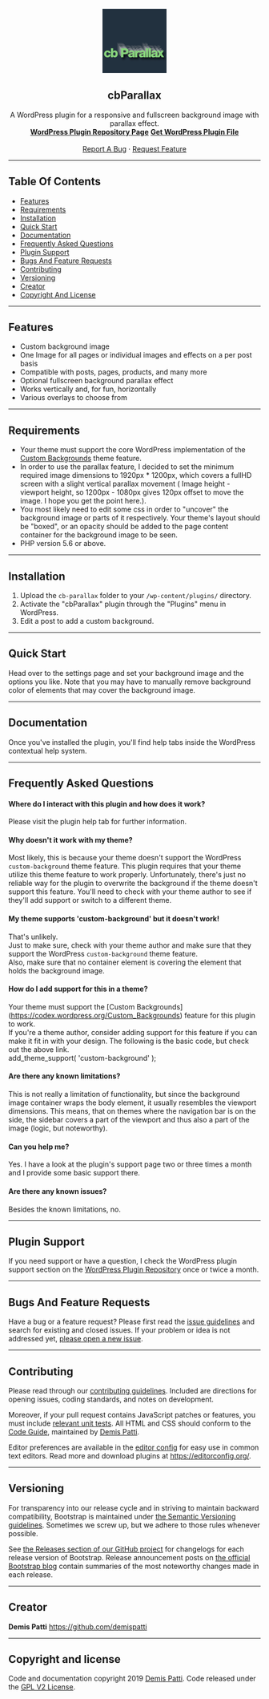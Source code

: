 

<p align="center">
  <a href="https://wordpress.org/plugins/cb-parallax/" target="_blank">
    <img src="./assets/icon-128x128.png" alt="cbParallax Logo" width="128" height="128">
  </a>
</p>

<h2 align="center">cbParallax</h2>
<p align="center">
  A WordPress plugin for a responsive and fullscreen background image with parallax effect.
  <br>
  <a href="https://wordpress.org/plugins/cb-parallax/" target="_blank"><strong>WordPress Plugin Repository Page</strong></a> <a href="https://downloads.wordpress.org/plugin/cb-parallax.zip" target="_blank"><strong>Get WordPress Plugin File</strong></a>
  <br>
  <br>
  <a href="https://github.com/demispatti/cb-parallax/issues/new?template=bug.md">Report A Bug</a>
  ·
  <a href="https://github.com/demispatti/cb-parallax/issues/new?template=feature.md&labels=feature">Request Feature</a>
</p>

---
## Table Of Contents
- [Features](#features)
- [Requirements](#requirements)
- [Installation](#installation)
- [Quick Start](#quick-start)
- [Documentation](#documentation)
- [Frequently Asked Questions](#documentation)
- [Plugin Support](#plugin-support)
- [Bugs And Feature Requests](#bugs-and-feature-requests)
- [Contributing](#contributing)
- [Versioning](#versioning)
- [Creator](#creator)
- [Copyright And License](#copyright-and-license)

---
## Features
- Custom background image
- One Image for all pages or individual images and effects on a per post basis
- Compatible with posts, pages, products, and many more
- Optional fullscreen background parallax effect
- Works vertically and, for fun, horizontally
- Various overlays to choose from

---
## Requirements
* Your theme must support the core WordPress implementation of the [Custom Backgrounds](https://codex.wordpress.org/Custom_Backgrounds) theme feature.  
* In order to use the parallax feature, I decided to set the minimum required image dimensions to 1920px * 1200px, which covers a fullHD screen with a slight vertical parallax movement ( Image height - viewport height, so 1200px - 1080px gives 120px offset to move the image. I hope you get the point here.).  
* You most likely need to edit some css in order to "uncover" the background image or parts of it respectively. Your theme's layout should be "boxed", or an opacity should be added to the page content container for the background image to be seen.  
* PHP version 5.6 or above.

---
## Installation
1. Upload the `cb-parallax` folder to your `/wp-content/plugins/` directory.
2. Activate the "cbParallax" plugin through the "Plugins" menu in WordPress.
3. Edit a post to add a custom background.

---
## Quick Start
Head over to the settings page and set your background image and the options you like.
Note that you may have to manually remove background color of elements that may cover the background image.

---
## Documentation
Once you've installed the plugin, you'll find help tabs inside the WordPress contextual help system.

---
## Frequently Asked Questions
#### Where do I interact with this plugin and how does it work?
Please visit the plugin help tab for further information.

#### Why doesn't it work with my theme?
Most likely, this is because your theme doesn't support the WordPress `custom-background` theme feature.
This plugin requires that your theme utilize this theme feature to work properly.
Unfortunately, there's just no reliable way for the plugin to overwrite the background if the theme doesn't support this feature.
You'll need to check with your theme author to see if they'll add support or switch to a different theme.

#### My theme supports 'custom-background' but it doesn't work!
That's unlikely.  
Just to make sure, check with your theme author and make sure that they support the WordPress `custom-background` theme feature.  
Also, make sure that no container element is covering the element that holds the background image.

#### How do I add support for this in a theme?
Your theme must support the [Custom Backgrounds] (https://codex.wordpress.org/Custom_Backgrounds) feature for this plugin to work.  
If you're a theme author, consider adding support for this feature if you can make it fit in with your design.  The following is the basic code, but check out the above link.  
	add_theme_support( 'custom-background' );

#### Are there any known limitations?
This is not really a limitation of functionality, but since the background image container wraps the body element, it usually resembles the viewport dimensions. This means, that on themes where the navigation bar is on the side, the sidebar covers a part of the viewport and thus also a part of the image (logic, but noteworthy).

#### Can you help me?
Yes. I have a look at the plugin's support page two or three times a month and I provide some basic support there.

#### Are there any known issues?
Besides the known limitations, no.

---
## Plugin Support
If you need support or have a question, I check the WordPress plugin support section on the [WordPress Plugin Repository](https://wordpress.org/support/plugin/cb-parallax/) once or twice a month.

---
## Bugs And Feature Requests
Have a bug or a feature request? Please first read the [issue guidelines](https://github.com/demispatti/cb-parallax/blob/master/.github/CONTRIBUTING.md#using-the-issue-tracker) and search for existing and closed issues. If your problem or idea is not addressed yet, [please open a new issue](https://github.com/demispatti/cb-parallax/issues/new).

---
## Contributing
Please read through our [contributing guidelines](https://github.com/demispatti/cb-parallax/blob/master/.github/CONTRIBUTING.md). Included are directions for opening issues, coding standards, and notes on development.

Moreover, if your pull request contains JavaScript patches or features, you must include [relevant unit tests](https://github.com/demispatti/cb-parallax/tree/master/js/tests). All HTML and CSS should conform to the [Code Guide](https://github.com/demispatti/code-guide), maintained by [Demis Patti](https://github.com/demispatti).

Editor preferences are available in the [editor config](https://github.com/demispatti/cb-parallax/blob/master/.editorconfig) for easy use in common text editors. Read more and download plugins at <https://editorconfig.org/>.

---
## Versioning
For transparency into our release cycle and in striving to maintain backward compatibility, Bootstrap is maintained under [the Semantic Versioning guidelines](https://semver.org/). Sometimes we screw up, but we adhere to those rules whenever possible.

See [the Releases section of our GitHub project](https://github.com/demispatti/cb-parallax/releases) for changelogs for each release version of Bootstrap. Release announcement posts on [the official Bootstrap blog](https://blog.getbootstrap.com/) contain summaries of the most noteworthy changes made in each release.

---
## Creator
**Demis Patti**
<https://github.com/demispatti>

---
## Copyright and license
Code and documentation copyright 2019 [Demis Patti](https://github.com/demispatti/cb-parallax/graphs/contributors). Code released under the [GPL V2 License](https://github.com/demispatti/cb-parallax/blob/master/LICENSE).